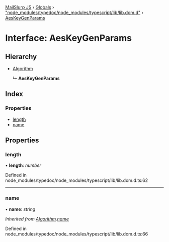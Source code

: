 [MailSlurp JS](../README.md) › [Globals](../globals.md) › ["node_modules/typedoc/node_modules/typescript/lib/lib.dom.d"](../modules/_node_modules_typedoc_node_modules_typescript_lib_lib_dom_d_.md) › [AesKeyGenParams](_node_modules_typedoc_node_modules_typescript_lib_lib_dom_d_.aeskeygenparams.md)

# Interface: AesKeyGenParams

## Hierarchy

* [Algorithm](_node_modules_typedoc_node_modules_typescript_lib_lib_dom_d_.algorithm.md)

  ↳ **AesKeyGenParams**

## Index

### Properties

* [length](_node_modules_typedoc_node_modules_typescript_lib_lib_dom_d_.aeskeygenparams.md#length)
* [name](_node_modules_typedoc_node_modules_typescript_lib_lib_dom_d_.aeskeygenparams.md#name)

## Properties

###  length

• **length**: *number*

Defined in node_modules/typedoc/node_modules/typescript/lib/lib.dom.d.ts:62

___

###  name

• **name**: *string*

*Inherited from [Algorithm](_node_modules_typedoc_node_modules_typescript_lib_lib_dom_d_.algorithm.md).[name](_node_modules_typedoc_node_modules_typescript_lib_lib_dom_d_.algorithm.md#name)*

Defined in node_modules/typedoc/node_modules/typescript/lib/lib.dom.d.ts:66
